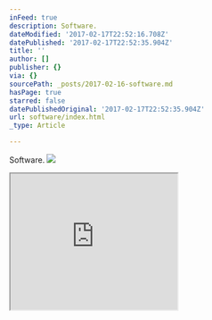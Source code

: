 ```yaml
---
inFeed: true
description: Software.
dateModified: '2017-02-17T22:52:16.708Z'
datePublished: '2017-02-17T22:52:35.904Z'
title: ''
author: []
publisher: {}
via: {}
sourcePath: _posts/2017-02-16-software.md
hasPage: true
starred: false
datePublishedOriginal: '2017-02-17T22:52:35.904Z'
url: software/index.html
_type: Article

---
```

Software.
![](https://the-grid-user-content.s3-us-west-2.amazonaws.com/9cc8f4fa-8328-4c62-90b5-9e110cbc7f90.png)

<iframe src="https://the-grid.github.io/ed-userhtml/?g=eJxNjbEKgzAQQHe_Io27R5cMch44VPoF3WONRji8EA-Cf2-6dX3w3sNZlsvM21dY8mBb515uGi01GJ_0DsxiimReHggVNJgIvYk5rIONqunsAUopnWcN-fAauoMtffZzVzP-sap7Qki1AL8j3QSpJrY" height="244" style=""></iframe>